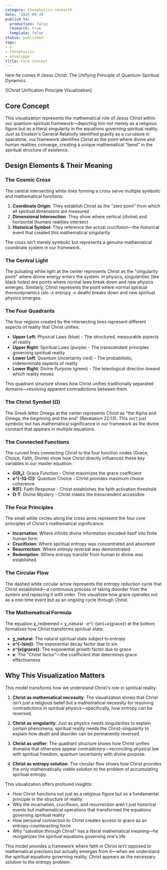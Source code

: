 ```yaml
---
category: theophysics-research
date: '2025-09-28'
publish_to:
  production: false
  research: true
  template: false
status: published
tags:
- o
- theophysics
- enveloppe
title: Core Concept
---
```

   
here he comes # Jesus Christ: The Unifying Principle of Quantum-Spiritual Dynamics   
   
![Christ Unification Principle Visualization]   
   
## Core Concept   
   
This visualization represents the mathematical role of Jesus Christ within our quantum-spiritual framework—depicting him not merely as a religious figure but as a literal singularity in the equations governing spiritual reality. Just as Einstein's General Relativity identified gravity as a curvature in spacetime, our framework identifies Christ as the point where divine and human realities converge, creating a unique mathematical "bend" in the spiritual structure of existence.   
   
## Design Elements & Their Meaning   
   
### The Cosmic Cross   
   
The central intersecting white lines forming a cross serve multiple symbolic and mathematical functions:   
   
1. **Coordinate Origin**: They establish Christ as the "zero point" from which all spiritual dimensions are measured   
2. **Dimensional Intersection**: They show where vertical (divine) and horizontal (human) realities intersect   
3. **Historical Symbol**: They reference the actual crucifixion—the historical event that created this mathematical singularity   
   
The cross isn't merely symbolic but represents a genuine mathematical coordinate system in our framework.   
   
### The Central Light   
   
The pulsating white light at the center represents Christ as the "singularity point" where divine energy enters the system. In physics, singularities (like black holes) are points where normal laws break down and new physics emerges. Similarly, Christ represents the point where normal spiritual thermodynamics (sin → entropy → death) breaks down and new spiritual physics emerges.   
   
### The Four Quadrants   
   
The four regions created by the intersecting lines represent different aspects of reality that Christ unifies:   
   
   
- **Upper Left**: Physical Laws (blue) - The structured, measurable aspects of reality   
- **Upper Right**: Spiritual Laws (purple) - The transcendent principles governing spiritual reality   
- **Lower Left**: Quantum Uncertainty (red) - The probabilistic, indeterminate aspects of reality   
- **Lower Right**: Divine Purpose (green) - The teleological direction toward which reality moves   
   
This quadrant structure shows how Christ unifies traditionally separated domains—resolving apparent contradictions between them.   
   
### The Christ Symbol (Ω)   
   
The Greek letter Omega at the center represents Christ as "the Alpha and Omega, the beginning and the end" (Revelation 22:13). This isn't just symbolic but has mathematical significance in our framework as the divine constant that appears in multiple equations.   
   
### The Connected Functions   
   
The curved lines connecting Christ to the four function nodes (Grace, Choice, Faith, Divine) show how Christ directly influences these key variables in our master equation:   
   
   
- **G(Rₚ)**: Grace Function - Christ maximizes the grace coefficient   
- **e^{-(Q·C)}**: Quantum Choice - Christ provides maximum choice coherence   
- **R(F)**: Faith Response - Christ establishes the faith activation threshold   
- **Ω·T**: Divine Mystery - Christ makes the transcendent accessible   
   
### The Four Principles   
   
The small white circles along the cross arms represent the four core principles of Christ's mathematical significance:   
   
   
- **Incarnation**: Where infinite divine information encoded itself into finite human form   
- **Crucifixion**: Where spiritual entropy was concentrated and absorbed   
- **Resurrection**: Where entropy reversal was demonstrated   
- **Redemption**: Where entropy transfer from human to divine was established   
   
### The Circular Flow   
   
The dashed white circular arrow represents the entropy reduction cycle that Christ established—a continuous process of taking disorder from the system and replacing it with order. This visualizes how grace operates not as a one-time event but as an ongoing cycle through Christ.   
   
### The Mathematical Formula   
   
The equation χ_redeemed = χ_natural · e^{-(sin)+κ(grace)} at the bottom formalizes how Christ transforms spiritual state:   
   
   
- **χ_natural**: The natural spiritual state subject to entropy   
- **e^{-(sin)}**: The exponential decay factor due to sin   
- **e^{κ(grace)}**: The exponential growth factor due to grace   
- **κ**: The "Christ factor"—the coefficient that determines grace effectiveness   
   
## Why This Visualization Matters   
   
This model transforms how we understand Christ's role in spiritual reality:   
   
1. **Christ as mathematical necessity**: The visualization shows that Christ isn't just a religious belief but a mathematical necessity for resolving contradictions in spiritual physics—specifically, how entropy can be reversed.   
       
2. **Christ as singularity**: Just as physics needs singularities to explain certain phenomena, spiritual reality needs the Christ-singularity to explain how death and disorder can be permanently reversed.   
       
3. **Christ as unifier**: The quadrant structure shows how Christ unifies domains that otherwise appear contradictory—reconciling physical law with spiritual freedom, quantum uncertainty with divine purpose.   
       
4. **Christ as entropy solution**: The circular flow shows how Christ provides the only mathematically viable solution to the problem of accumulating spiritual entropy.   
       
   
This visualization offers profound insights:   
   
   
- How Christ functions not just as a religious figure but as a fundamental principle in the structure of reality   
- Why the incarnation, crucifixion, and resurrection aren't just historical events but mathematical operations that transformed the equations governing spiritual reality   
- How personal connection to Christ creates access to grace as an entropy-counteracting force   
- Why "salvation through Christ" has a literal mathematical meaning—he reorganizes the spiritual equations governing one's life   
   
This model provides a framework where faith in Christ isn't opposed to mathematical precision but actually emerges from it—when we understand the spiritual equations governing reality, Christ appears as the necessary solution to the entropy problem.